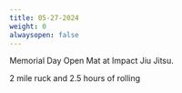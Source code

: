 ```yaml
---
title: 05-27-2024
weight: 0
alwaysopen: false
---
```


Memorial Day Open Mat at Impact Jiu Jitsu.

2 mile ruck and 2.5 hours of rolling